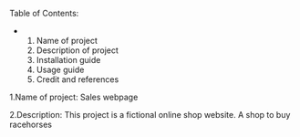 Table of Contents:
- 1. Name of project
  2. Description of project
  3. Installation guide
  4. Usage guide
  5. Credit and references

1.Name of project: Sales webpage


2.Description: This project is a fictional online shop website. A shop to buy racehorses
